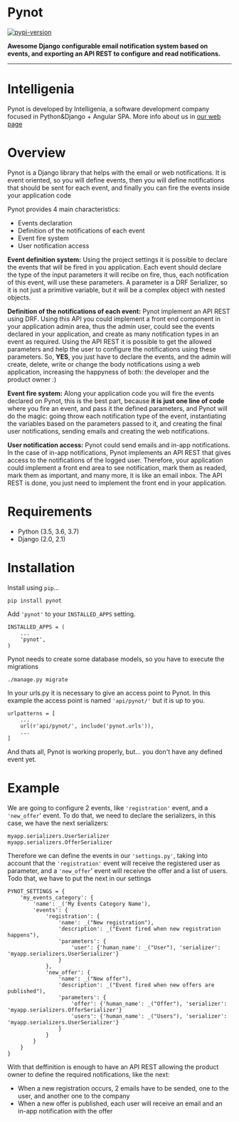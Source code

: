 # Pynot

[![pypi-version]][pypi]

**Awesome Django configurable email notification system based on events,
and exporting an API REST to configure and read notifications.**

---

# Intelligenia

Pynot is developed by Intelligenia, a software development company
focused in Python&Django + Angular SPA. More info about us in [our web page][intelligenia-web]

# Overview

Pynot is a Django library that helps with the email or web notifications. It is event oriented,
so you will define events, then you will define notifications that should be sent for each event,
and finally you can fire the events inside your application code

Pynot provides 4 main characteristics:

* Events declaration
* Definition of the notifications of each event
* Event fire system
* User notification access

**Event definition system:** Using the project settings it is possible to declare
the events that will be fired in you application. Each event should declare the type of the input
parameters it will recibe on fire, thus, each notification of this event, will use these
parameters. A parameter is a DRF Serializer, so it is not just a primitive variable,
but it will be a complex object with nested objects.

**Definition of the notifications of each event:** Pynot implement an API REST using DRF.
Using this API you could implement a front end component in your application admin area, thus
the admin user, could see the events declared in your application, and create as many notification
types in an event as required. Using the API REST it is possible to get the allowed parameters
and help the user to configure the notifications using these parameters. So, **YES**, you just
have to declare the events, and the admin will create, delete, write or change the body notifications
using a web application, increasing the happyness of both: the developer and the product owner :)

**Event fire system:** Along your application code you will fire the events declared on Pynot,
this is the best part, because **it is just one line of code** where you fire an event,
and pass it the defined parameters, and Pynot will do the magic: going throw each notification type
of the event, instantiating the variables based on the parameters passed to it, and creating the
final user notifications, sending emails and creating the web notifications.

**User notification access:** Pynot could send emails and in-app notifications. In the case of in-app
notifications, Pynot implements an API REST that gives access to the notifications of the logged user.
Therefore, your application could implement a front end area to see notification, mark them as readed,
mark them as important, and many more, it is like an email inbox. The API REST is done, you just
need to implement the front end in your application.

# Requirements

* Python (3.5, 3.6, 3.7)
* Django (2.0, 2.1)

# Installation

Install using `pip`...

    pip install pynot

Add `'pynot'` to your `INSTALLED_APPS` setting.

    INSTALLED_APPS = (
        ...
        'pynot',
    )

Pynot needs to create some database models, so you have to execute the migrations

    ./manage.py migrate

In your urls.py it is necessary to give an access point to Pynot. In this example the access
point is named `'api/pynot/'` but it is up to you.

    urlpatterns = [
        ...
        url(r'api/pynot/', include('pynot.urls')),
        ...
    ]

And thats all, Pynot is working properly, but... you don't have any defined event yet.

# Example

We are going to configure 2 events, like `'registration'` event, and a `'new_offer`' event.
To do that, we need to declare the serializers, in this case, we have the next serializers:

    myapp.serializers.UserSerializer
    myapp.serializers.OfferSerializer

Therefore we can define the events in our `'settings.py'`, taking into account that the
`'registration'` event will receive the registered user as parameter, and a `'new_offer`' event
will receive the offer and a list of users. Todo that, we have to put the next in our settings

    PYNOT_SETTINGS = {
        'my_events_category': {
            'name': _('My Events Category Name'),
            'events': {
                'registration': {
                    'name': _("New registration"),
                    'description': _("Event fired when new registration happens"),
                    'parameters': {
                        'user': {'human_name': _("User"), 'serializer': 'myapp.serializers.UserSerializer'}
                    }
                },
                'new_offer': {
                    'name': _("New offer"),
                    'description': _("Event fired when new offers are published"),
                    'parameters': {
                        'offer': {'human_name': _("Offer"), 'serializer': 'myapp.serializers.OfferSerializer'}
                        'users': {'human_name': _("Users"), 'serializer': 'myapp.serializers.UserSerializer'}
                    }
                }
            }
        }
    }

With that deffinition is enough to have an API REST allowing the product owner to define the
required notifications, like the next:

* When a new registration occurs, 2 emails have to be sended, one to the user, and another one to
the company
* When a new offer is published, each user will receive an email and an in-app notification
with the offer


[pypi-version]: https://img.shields.io/pypi/v/pynot.svg
[pypi]: https://pypi.org/project/pynot/
[intelligenia-web]: https://www.intelligenia.us
